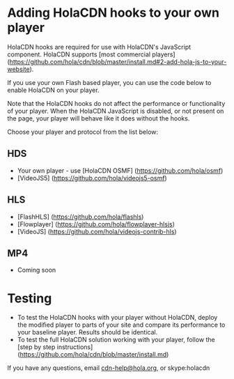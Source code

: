 # Adding HolaCDN hooks to your own player

HolaCDN hooks are required for use with HolaCDN's JavaScript component. HolaCDN supports [most commercial players] (https://github.com/hola/cdn/blob/master/install.md#2-add-hola-js-to-your-website).

If you use your own Flash based player, you can use the code below to enable HolaCDN on your player. 

Note that the HolaCDN hooks do not affect the performance or functionality of your player. When the HolaCDN JavaScript is disabled, or not present on the page, your player will behave like it does without the hooks.

Choose your player and protocol from the list below: 

## HDS

* Your own player - use [HolaCDN OSMF] (https://github.com/hola/osmf)
* [VideoJS5] (https://github.com/hola/videojs5-osmf)

## HLS
* [FlashHLS] (https://github.com/hola/flashls)
* [Flowplayer] (https://github.com/hola/flowplayer-hlsjs)
* [VideoJS] (https://github.com/hola/videojs-contrib-hls)

## MP4
* Coming soon

# Testing

* To test the HolaCDN hooks with your player without HolaCDN, deploy the modified player to parts of your site and compare its performance to your baseline player. Results should be identical.
* To test the full HolaCDN solution working with your player, follow the [step by step instructions] (https://github.com/hola/cdn/blob/master/install.md)

If you have any questions, email cdn-help@hola.org, or skype:holacdn

